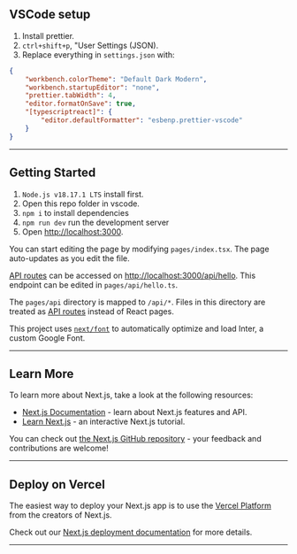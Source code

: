 ## VSCode setup
1. Install prettier.
3. `ctrl+shift+p`, "User Settings (JSON).
2. Replace everything in `settings.json` with:

```json
{
    "workbench.colorTheme": "Default Dark Modern",
    "workbench.startupEditor": "none",
    "prettier.tabWidth": 4,
    "editor.formatOnSave": true,
    "[typescriptreact]": {
        "editor.defaultFormatter": "esbenp.prettier-vscode"
    }
}
```

--------------------------------------------------

## Getting Started
1. `Node.js v18.17.1 LTS` install first.
2. Open this repo folder in vscode.
3. `npm i` to install dependencies
4. `npm run dev` run the development server
5. Open [http://localhost:3000](http://localhost:3000).

You can start editing the page by modifying `pages/index.tsx`. The page auto-updates as you edit the file.

[API routes](https://nextjs.org/docs/api-routes/introduction) can be accessed on [http://localhost:3000/api/hello](http://localhost:3000/api/hello). This endpoint can be edited in `pages/api/hello.ts`.

The `pages/api` directory is mapped to `/api/*`. Files in this directory are treated as [API routes](https://nextjs.org/docs/api-routes/introduction) instead of React pages.

This project uses [`next/font`](https://nextjs.org/docs/basic-features/font-optimization) to automatically optimize and load Inter, a custom Google Font.

--------------------------------------------------

## Learn More
To learn more about Next.js, take a look at the following resources:

- [Next.js Documentation](https://nextjs.org/docs) - learn about Next.js features and API.
- [Learn Next.js](https://nextjs.org/learn) - an interactive Next.js tutorial.

You can check out [the Next.js GitHub repository](https://github.com/vercel/next.js/) - your feedback and contributions are welcome!

--------------------------------------------------

## Deploy on Vercel
The easiest way to deploy your Next.js app is to use the [Vercel Platform](https://vercel.com/new?utm_medium=default-template&filter=next.js&utm_source=create-next-app&utm_campaign=create-next-app-readme) from the creators of Next.js.

Check out our [Next.js deployment documentation](https://nextjs.org/docs/deployment) for more details.

--------------------------------------------------